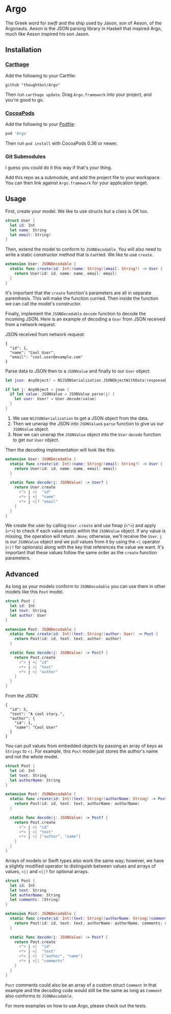 Argo
====

The Greek word for _swift_ and the ship used by Jason, son of Aeson, of the
Argonauts. Aeson is the JSON parsing library in Haskell that inspired Argo,
much like Aeson inspired his son Jason.

## Installation

### [Carthage]

[Carthage]: https://github.com/Carthage/Carthage

Add the following to your Cartfile:

```
github "thoughtbot/Argo"
```

Then run `carthage update`. Drag `Argo.framework` into your project, and
you're good to go.

### [CocoaPods]

[CocoaPods]: http://cocoapods.org

Add the following to your [Podfile](http://guides.cocoapods.org/using/the-podfile.html):

```ruby
pod 'Argo'
```

Then run `pod install` with CocoaPods 0.36 or newer.

### Git Submodules ###

I guess you could do it this way if that's your thing.

Add this repo as a submodule, and add the project file to your workspace. You
can then link against `Argo.framework` for your application target.

## Usage

First, create your model. We like to use structs but a class is OK too.

```swift
struct User {
  let id: Int
  let name: String
  let email: String?
}
```

Then, extend the model to conform to `JSONDecodable`. You will also need to
write a static constructor method that is curried. We like to use `create`.

```swift
extension User: JSONDecodable {
  static func create(id: Int)(name: String)(email: String?) -> User {
    return User(id: id, name: name, email: email)
  }
}
```

It's important that the `create` function's parameters are all in separate
parenthesis. This will make the function curried. Then inside the function we
can call the model's constructor.

Finally, implement the `JSONDecodable` `decode` function to decode the incoming
JSON. Here is an example of decoding a `User` from JSON received from a network
request.

JSON received from network request:
```
{
  "id": 1,
  "name": "Cool User",
  "email": "cool.user@example.com"
}
```

Parse data to JSON then to a `JSONValue` and finally to our `User` object:

```swift
let json: AnyObject? = NSJSONSerialization.JSONObjectWithData(responseData, options: NSJSONReadingOptions(0), error: nil)

if let j: AnyObject = json {
  if let value: JSONValue = JSONValue.parse(j) {
    let user: User? = User.decode(value)
  }
}
```

1. We use `NSJSONSerialization` to get a JSON object from the data.
2. Then we unwrap the JSON into `JSONValue`s `parse` function to give us our
   `JSONValue` object.
3. Now we can unwrap the `JSONValue` object into the `User` `decode` function
   to get our `User` object.

Then the decoding implementation will look like this:

```swift
extension User: JSONDecodable {
  static func create(id: Int)(name: String)(email: String?) -> User {
    return User(id: id, name: name, email: email)
  }

  static func decode(j: JSONValue) -> User? {
    return User.create
      <^> j <|  "id"
      <*> j <|  "name"
      <*> j <|? "email"
    }
  }
}
```

We create the user by calling `User.create` and use fmap (`<^>`) and apply
(`<*>`) to check if each value exists within the `JSONValue` object. If any
value is missing, the operation will return `.None`; otherwise, we'll receive
the `User`. `j` is our `JSONValue` object and we pull values from it by using
the `<|` operator (`<|?` for optionals) along with the key that references the
value we want. It's important that these values follow the same order as the
`create` function parameters.

## Advanced

As long as your models conform to `JSONDecodable` you can use them in other
models like this `Post` model.

```swift
struct Post {
  let id: Int
  let text: String
  let author: User
}

extension Post: JSONDecodable {
  static func create(id: Int)(text: String)(author: User) -> Post {
    return Post(id: id, text: text, author: author)
  }

  static func decode(j: JSONValue) -> Post? {
    return Post.create
      <^> j <| "id"
      <*> j <| "text"
      <*> j <| "author"
    }
  }
}
```

From the JSON:

```
{
  "id": 5,
  "text": "A cool story.",
  "author": {
    "id": 1,
    "name": "Cool User"
  }
}
```

You can pull values from embedded objects by passing an array of keys as
`Strings` to `<|`. For example, this `Post` model just stores the author's name
and not the whole model.

```swift
struct Post {
  let id: Int
  let text: String
  let authorName: String
}

extension Post: JSONDecodable {
  static func create(id: Int)(text: String)(authorName: String) -> Post {
    return Post(id: id, text: text, authorName: authorName)
  }

  static func decode(j: JSONValue) -> Post? {
    return Post.create
      <^> j <| "id"
      <*> j <| "text"
      <*> j <| ["author", "name"]
    }
  }
}
```

Arrays of models or Swift types also work the same way; however, we have a
slightly modified operator to distinguish between values and arrays of values,
`<||` and `<||?` for optional arrays.

```swift
struct Post {
  let id: Int
  let text: String
  let authorName: String
  let comments: [String]
}

extension Post: JSONDecodable {
  static func create(id: Int)(text: String)(authorName: String)(comments: [String]) -> Post {
    return Post(id: id, text: text, authorName: authorName, comments: comments)
  }

  static func decode(j: JSONValue) -> Post? {
    return Post.create
      <^> j <|  "id"
      <*> j <|  "text"
      <*> j <|  ["author", "name"]
      <*> j <|| "comments"
    }
  }
}
```

`Post` comments could also be an array of a custom struct `Comment` in that
example and the decoding code would still be the same as long as `Comment` also
conforms to `JSONDecodable`.

For more examples on how to use Argo, please check out the tests.

